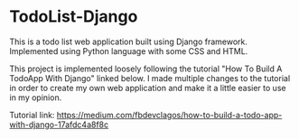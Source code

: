 # TodoList-Django
This is a todo list web application built using Django framework. Implemented using Python language with some CSS and HTML.

This project is implemented loosely following the tutorial "How To Build A TodoApp With Django" linked below. I made multiple
changes to the tutorial in order to create my own web application and make it a little easier to use in my opinion. 

Tutorial link: https://medium.com/fbdevclagos/how-to-build-a-todo-app-with-django-17afdc4a8f8c
